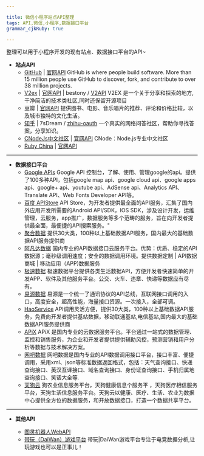 ```yaml
---

title: 微信小程序站点API整理
tags: API,微信,小程序,数据接口平台
grammar_cjkRuby: true

---
```


整理可以用于小程序开发的现有站点、数据接口平台的API~
- **站点API**
  - [GitHub][1] | [官网API][2]
  GitHub is where people build software. More than 15 million people use GitHub to discover, fork, and contribute to over 38 million projects.
  - [V2ex][3] | [官网API][4] | bestony / [V2API][5]
V2EX 是一个关于分享和探索的地方,干净简洁的技术类社区,同时还保留开源项目 
  - 豆瓣 | [官网API][6]
  提供图书、电影、音乐唱片的推荐、评论和价格比较，以及城市独特的文化生活。
  - [知乎][7] | 7sDream / [zhihu-oauth][8]
一个真实的网络问答社区，帮助你寻找答案，分享知识。
  -  [CNodeJs中文社区][9] | [官网API][10]
CNode：Node.js专业中文社区
  - [Ruby China][11] | [官网API][12]

----------


 - **数据接口平台**
    - [Google APIs][13]
   Google API 控制台，了解、使用、管理google的api。提供了100多种API，包括google map api、google cloud api、google apps api、google+ api、youtube api、AdSense api、Analytics API、Translate API、Web Fonts Developer API等。
   - [百度 APIStore][14] 
    API Store，为开发者提供最全面的API服务，汇集了国内外应用开发所需要的Android API/SDK，IOS SDK，涉及设计开发，运维管理，云服务，app推广，数据服务等多个范畴的服务，旨在向开发者提供最全面，最便捷的API搜索服务。"
   - [聚合数据][15] 
   提供30大类，100种以上基础数据API服务，国内最大的基础数据API服务提供商
   - [阿凡达数据][16] 
   国内专业的API数据接口云服务平台。优势：优质、稳定的API数据源；毫秒级调用速度；安全的数据调用环境。提供数据定制 | API数据商城 | 移动应用（APP)数据服务
   - [极速数据][17] 
   极速数据平台提供各类生活数据API，方便开发者快速简单的开发APP、软件及其他服务平台。公交、火车、违章、快递等数据应有尽有。
   - [易源数据][18] 
   易源是一个统一了通讯协议的API总线，互联网接口调用的入口，高度安全，超高性能，海量接口资源。一次接入，全部可调。
   - [HaoService][19] 
   API调用灵活方便，提供30大类，100种以上基础数据API服务，免费向开发者提供基站数据，移动联通基站,电信基站,国内最大的基础数据API服务提供商
   - [APiX][20] 
   APiX 是国内专业的云数据服务平台。平台通过一站式的数据管理、监控和销售服务，为企业和开发者提供提供辅助风控，预测营销和用户分析等数据与技术解决方案。
   - [网吧数据][21] 
   网吧数据是国内专业的API数据调用接口平台，接口丰富、便捷调用，采用xml、json等标准数据返回格式，包括：天气查询接口、快递查询接口、英汉互译接口、域名查询接口、身份证查询接口、手机归属地查询接口、笑话大全等.
   - [天狗云][22]
   狗农业信息服务平台，天狗健康信息个服务平 ，天狗医疗相信服务平台，天狗生活信息服务平台。天狗云以健康、医疗、生活、农业为数据中心提供全方位的数据服务，和开放数据接口，打造一个数据共享平台。
    

----------

- **其他API**
  - [图灵机器人WebAPI][23] 
  - [带玩（DaiWan）游戏平台][24]
    带玩|DaiWan游戏平台专注于电竞数据分析,让玩游戏也可以是正事儿！
    
  


  [1]: https://github.com/
  [2]: https://developer.github.com/v3/
  [3]: https://www.v2ex.com
  [4]: https://www.v2ex.com/p/7v9TEc53
  [5]: https://github.com/bestony/V2API
  [6]: https://developers.douban.com/wiki/?title=guide
  [7]: https://www.zhihu.com
  [8]: https://github.com/7sDream/zhihu-oauth
  [9]: https://cnodejs.org
  [10]: https://cnodejs.org/api
  [11]: https://ruby-china.org
  [12]: https://ruby-china.org/api
  [13]: https://console.developers.google.com/apis/library?hl=zh-CN
  [14]: http://apistore.baidu.com/
  [15]: https://www.juhe.cn/
  [16]: http://www.avatardata.cn/
  [17]: http://www.jisuapi.com/
  [18]: https://www.showapi.com/
  [19]: http://www.haoservice.com/
  [20]: http://www.apix.cn/
  [21]: http://www.zgw8.com/
  [22]: http://www.tngou.net/
  [23]: http://www.tuling123.com/help/h_cent_webapi.jhtml?nav=doc
  [24]: http://www.games-cube.com/